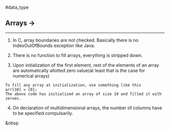 #data_type 
## Arrays ->
---- 
1. In C, array boundaries are not checked. Basically there is no IndexOutOfBounds exception like Java.

2. There is no function to fill arrays, everything is stripped down. 
3. Upon initialization of the first element, rest of the elements of an array are automatically allotted zero value(at least that is the case for numerical arrays)
```ad-example
To fill any array at initialization, use something like this
arr[10] = {0};
The above code has initialized an array of size 10 and filled it with zeroes.
```

4. On declaration of multidimensional arrays, the number of columns have to be specified compulsarily.

&nbsp

